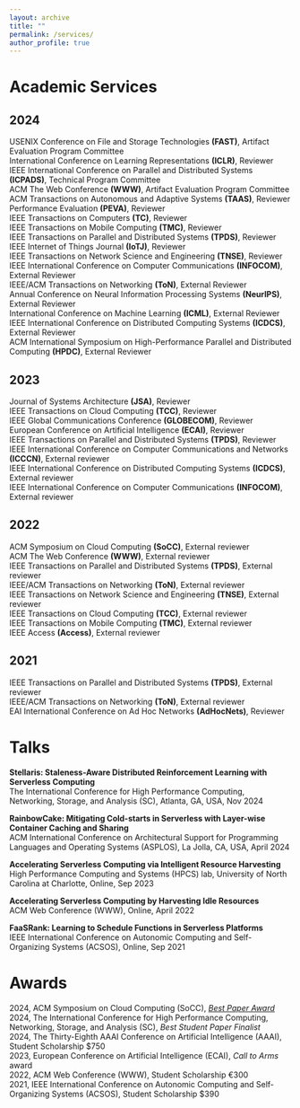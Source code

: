 ```yaml
---
layout: archive
title: ""
permalink: /services/
author_profile: true
---
```


# Academic Services

## 2024

USENIX Conference on File and Storage Technologies **(FAST)**, Artifact Evaluation Program Committee  
International Conference on Learning Representations **(ICLR)**, Reviewer  
IEEE International Conference on Parallel and Distributed Systems **(ICPADS)**, Technical Program Committee  
ACM The Web Conference **(WWW)**, Artifact Evaluation Program Committee  
ACM Transactions on Autonomous and Adaptive Systems **(TAAS)**, Reviewer  
Performance Evaluation **(PEVA)**, Reviewer  
IEEE Transactions on Computers **(TC)**, Reviewer  
IEEE Transactions on Mobile Computing **(TMC)**, Reviewer  
IEEE Transactions on Parallel and Distributed Systems **(TPDS)**, Reviewer  
IEEE Internet of Things Journal **(IoTJ)**, Reviewer  
IEEE Transactions on Network Science and Engineering **(TNSE)**, Reviewer  
IEEE International Conference on Computer Communications **(INFOCOM)**, External Reviewer  
IEEE/ACM Transactions on Networking **(ToN)**, External Reviewer  
Annual Conference on Neural Information Processing Systems **(NeurIPS)**, External Reviewer  
International Conference on Machine Learning **(ICML)**, External Reviewer  
IEEE International Conference on Distributed Computing Systems **(ICDCS)**, External Reviewer  
ACM International Symposium on High-Performance Parallel and Distributed Computing **(HPDC)**, External Reviewer  

## 2023

Journal of Systems Architecture **(JSA)**, Reviewer  
IEEE Transactions on Cloud Computing **(TCC)**, Reviewer  
IEEE Global Communications Conference **(GLOBECOM)**, Reviewer  
European Conference on Artificial Intelligence **(ECAI)**, Reviewer  
IEEE Transactions on Parallel and Distributed Systems **(TPDS)**, Reviewer  
IEEE International Conference on Computer Communications and Networks **(ICCCN)**, External reviewer  
IEEE International Conference on Distributed Computing Systems **(ICDCS)**, External reviewer  
IEEE International Conference on Computer Communications **(INFOCOM)**, External reviewer

## 2022

ACM Symposium on Cloud Computing **(SoCC)**, External reviewer   
ACM The Web Conference **(WWW)**, External reviewer   
IEEE Transactions on Parallel and Distributed Systems **(TPDS)**, External reviewer   
IEEE/ACM Transactions on Networking **(ToN)**, External reviewer   
IEEE Transactions on Network Science and Engineering **(TNSE)**, External reviewer   
IEEE Transactions on Cloud Computing **(TCC)**, External reviewer  
IEEE Transactions on Mobile Computing **(TMC)**, External reviewer   
IEEE Access **(Access)**, External reviewer

## 2021

IEEE Transactions on Parallel and Distributed Systems **(TPDS)**, External reviewer   
IEEE/ACM Transactions on Networking **(ToN)**, External reviewer   
EAI International Conference on Ad Hoc Networks **(AdHocNets)**, Reviewer  

# Talks

**Stellaris: Staleness-Aware Distributed Reinforcement Learning with Serverless Computing**  
The International Conference for High Performance Computing, Networking, Storage, and Analysis (SC), Atlanta, GA, USA, Nov 2024 

**RainbowCake: Mitigating Cold-starts in Serverless with Layer-wise Container Caching and Sharing**  
ACM International Conference on Architectural Support for Programming Languages and Operating Systems (ASPLOS), La Jolla, CA, USA, April 2024

**Accelerating Serverless Computing via Intelligent Resource Harvesting**  
High Performance Computing and Systems (HPCS) lab, University of North Carolina at Charlotte, Online, Sep 2023

**Accelerating Serverless Computing by Harvesting Idle Resources**  
ACM Web Conference (WWW), Online, April 2022

**FaaSRank: Learning to Schedule Functions in Serverless Platforms**  
IEEE International Conference on Autonomic Computing and Self-Organizing Systems (ACSOS), Online, Sep 2021


# Awards

2024, ACM Symposium on Cloud Computing (SoCC), [*Best Paper Award*](https://hanfeiyu.github.io/files/socc24-best-paper.jpg)    
2024, The International Conference for High Performance Computing, Networking, Storage, and Analysis (SC), *Best Student Paper Finalist*    
2024, The Thirty-Eighth AAAI Conference on Artificial Intelligence (AAAI), Student Scholarship $750  
2023, European Conference on Artificial Intelligence (ECAI), *Call to Arms* award  
2022, ACM Web Conference (WWW), Student Scholarship €300  
2021, IEEE International Conference on Autonomic Computing and Self-Organizing Systems (ACSOS), Student Scholarship $390  
